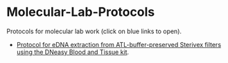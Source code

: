 # Molecular-Lab-Protocols
Protocols for molecular lab work (click on blue links to open).

* [Protocol for eDNA extraction from ATL-buffer-preserved Sterivex filters using the DNeasy Blood and Tissue kit](sterivex-dneasy-extraction.md).
